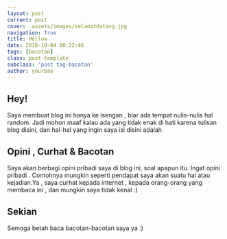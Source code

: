 ```yaml
---
layout: post
current: post
cover:  assets/images/selamatdatang.jpg
navigation: True
title: Hellow
date: 2018-10-04 00:22:46
tags: [bacotan]
class: post-template
subclass: 'post tag-bacotan'
author: yourbae
---
```


## Hey! 
Saya membuat blog ini hanya ke isengan , biar ada tempat nulis-nulis hal random. Jadi mohon maaf kalau ada yang tidak enak di hati karena tulisan blog disini, dan hal-hal yang ingin saya isi disini adalah 

## Opini , Curhat & Bacotan 
Saya akan berbagi opini pribadi saya di blog ini, soal apapun itu. Ingat opini pribadi . Contohnya mungkin seperti pendapat saya akan suatu hal atau kejadian.Ya , saya curhat kepada internet , kepada orang-orang yang membaca ini , dan mungkin saya tidak kenal :) 

## Sekian
Semoga betah baca bacotan-bacotan saya ya :) 